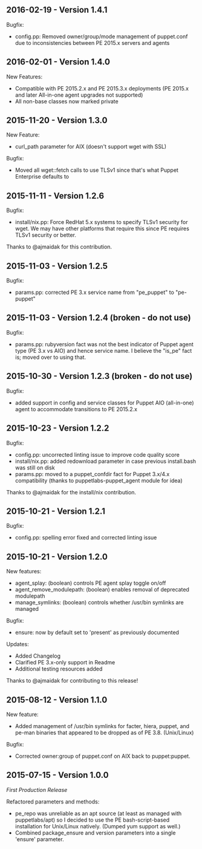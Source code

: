 ## 2016-02-19 - Version 1.4.1

Bugfix:
* config.pp: Removed owner/group/mode management of puppet.conf due to inconsistencies between PE 2015.x servers and agents

## 2016-02-01 - Version 1.4.0

New Features:
* Compatible with PE 2015.2.x and PE 2015.3.x deployments (PE 2015.x and later All-in-one agent upgrades not supported)
* All non-base classes now marked private

## 2015-11-20 - Version 1.3.0

New Feature:
* curl_path parameter for AIX (doesn't support wget with SSL)

Bugfix:
* Moved all wget::fetch calls to use TLSv1 since that's what Puppet Enterprise defaults to

## 2015-11-11 - Version 1.2.6

Bugfix:
* install/nix.pp: Force RedHat 5.x systems to specify TLSv1 security for wget.  We may have other platforms that require this since PE requires TLSv1 security or better.

Thanks to @ajmaidak for this contribution.

## 2015-11-03 - Version 1.2.5

Bugfix:
* params.pp: corrected PE 3.x service name from "pe_puppet" to "pe-puppet"

## 2015-11-03 - Version 1.2.4 (broken - do not use)

Bugfix:
* params.pp: rubyversion fact was not the best indicator of Puppet agent type (PE 3.x vs AIO) and hence service name.  I believe the "is_pe" fact is; moved over to using that.

## 2015-10-30 - Version 1.2.3 (broken - do not use)

Bugfix:
* added support in config and service classes for Puppet AIO (all-in-one) agent to accommodate transitions to PE 2015.2.x

## 2015-10-23 - Version 1.2.2

Bugfix:
* config.pp: uncorrected linting issue to improve code quality score
* install/nix.pp: added redownload parameter in case previous install.bash was still on disk
* params.pp: moved to a puppet_confdir fact for Puppet 3.x/4.x compatibility (thanks to puppetlabs-puppet_agent module for idea)

Thanks to @ajmaidak for the install/nix contribution.

## 2015-10-21 - Version 1.2.1

Bugfix:
* config.pp: spelling error fixed and corrected linting issue

## 2015-10-21 - Version 1.2.0

New features:
* agent_splay: (boolean) controls PE agent splay toggle on/off
* agent_remove_modulepath: (boolean) enables removal of deprecated modulepath
* manage_symlinks: (boolean) controls whether /usr/bin symlinks are managed

Bugfix:
* ensure: now by default set to 'present' as previously documented

Updates:
* Added Changelog
* Clarified PE 3.x-only support in Readme
* Additional testing resources added

Thanks to @ajmaidak for contributing to this release!

## 2015-08-12 - Version 1.1.0

New feature:
* Added management of /usr/bin symlinks for facter, hiera, puppet, and pe-man binaries that appeared to be dropped as of PE 3.8. (Unix/Linux)

Bugfix:
* Corrected owner:group of puppet.conf on AIX back to puppet:puppet.

## 2015-07-15 - Version 1.0.0

*First Production Release*

Refactored parameters and methods:
* pe_repo was unreliable as an apt source (at least as managed with puppetlabs/apt) so I decided to use the PE bash-script-based installation for Unix/Linux natively. (Dumped yum support as well.)
* Combined package_ensure and version parameters into a single 'ensure' parameter.
